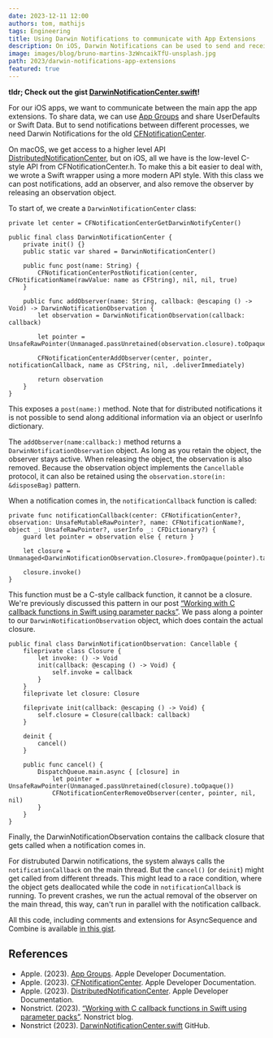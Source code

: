 ```yaml
---
date: 2023-12-11 12:00
authors: tom, mathijs
tags: Engineering
title: Using Darwin Notifications to communicate with App Extensions
description: On iOS, Darwin Notifications can be used to send and receive notifications between an app and its extensions. We wrap the old C-style functions to be easier to use from Swift. 
image: images/blog/bruno-martins-3zWncaikTfU-unsplash.jpg
path: 2023/darwin-notifications-app-extensions
featured: true
---
```


**tldr; Check out the gist [DarwinNotificationCenter.swift](https://gist.github.com/tomlokhorst/7fe49a03b8bac960eeaf2b991faa3680)!**

For our iOS apps, we want to communicate between the main app the app extensions. To share data, we can use [App Groups](https://developer.apple.com/documentation/xcode/configuring-app-groups) and share UserDefaults or Swift Data. But to send notifications between different processes, we need Darwin Notifications for the old [CFNotificationCenter](https://developer.apple.com/documentation/corefoundation/cfnotificationcenter-rkv).

On macOS, we get access to a higher level API [DistributedNotificationCenter](https://developer.apple.com/documentation/foundation/distributednotificationcenter/), but on iOS, all we have is the low-level C-style API from CFNotificationCenter.h. To make this a bit easier to deal with, we wrote a Swift wrapper using a more modern API style. With this class we can post notifications, add an observer, and also remove the observer by releasing an observation object. 

To start of, we create a `DarwinNotificationCenter` class:

```
private let center = CFNotificationCenterGetDarwinNotifyCenter()

public final class DarwinNotificationCenter {
    private init() {}
    public static var shared = DarwinNotificationCenter()

    public func post(name: String) {
        CFNotificationCenterPostNotification(center, CFNotificationName(rawValue: name as CFString), nil, nil, true)
    }

    public func addObserver(name: String, callback: @escaping () -> Void) -> DarwinNotificationObservation {
        let observation = DarwinNotificationObservation(callback: callback)

        let pointer = UnsafeRawPointer(Unmanaged.passUnretained(observation.closure).toOpaque())

        CFNotificationCenterAddObserver(center, pointer, notificationCallback, name as CFString, nil, .deliverImmediately)

        return observation
    }
}
```

This exposes a `post(name:)` method. Note that for distributed notifications it is not possible to send along additional information via an object or userInfo dictionary.

The `addObserver(name:callback:)` method returns a `DarwinNotificationObservation` object. As long as you retain the object, the observer stays active. When releasing the object, the observation is also removed. Because the observation object implements the `Cancellable` protocol, it can also be retained using the `observation.store(in: &disposeBag)` pattern.

When a notification comes in, the `notificationCallback` function is called: 

```
private func notificationCallback(center: CFNotificationCenter?, observation: UnsafeMutableRawPointer?, name: CFNotificationName?, object _: UnsafeRawPointer?, userInfo _: CFDictionary?) {
    guard let pointer = observation else { return }

    let closure = Unmanaged<DarwinNotificationObservation.Closure>.fromOpaque(pointer).takeUnretainedValue()

    closure.invoke()
}
```

This function must be a C-style callback function, it cannot be a closure. We're previously discussed this pattern in our post [“Working with C callback functions in Swift using parameter packs”](/blog/2023/working-with-c-callback-functions-in-swift/). We pass along a pointer to our `DarwinNotificationObservation` object, which does contain the actual closure.

```
public final class DarwinNotificationObservation: Cancellable {
    fileprivate class Closure {
        let invoke: () -> Void
        init(callback: @escaping () -> Void) {
            self.invoke = callback
        }
    }
    fileprivate let closure: Closure

    fileprivate init(callback: @escaping () -> Void) {
        self.closure = Closure(callback: callback)
    }

    deinit {
        cancel()
    }

    public func cancel() {
        DispatchQueue.main.async { [closure] in
            let pointer = UnsafeRawPointer(Unmanaged.passUnretained(closure).toOpaque())
            CFNotificationCenterRemoveObserver(center, pointer, nil, nil)
        }
    }
}
```

Finally, the DarwinNotificationObservation contains the callback closure that gets called when a notification comes in.

For distrubuted Darwin notifications, the system always calls the `notificationCallback` on the main thread. But the `cancel()` (or `deinit`) might get called from different threads. This might lead to a race condition, where the object gets deallocated while the code in `notificationCallback` is running. To prevent crashes, we run the actual removal of the observer on the main thread, this way, can't run in parallel with the notification callback.

All this code, including comments and extensions for AsyncSequence and Combine is available [in this gist](https://gist.github.com/tomlokhorst/7fe49a03b8bac960eeaf2b991faa3680). 

## References

- Apple. (2023). [App Groups](https://developer.apple.com/documentation/xcode/configuring-app-groups). Apple Developer Documentation.
- Apple. (2023). [CFNotificationCenter](https://developer.apple.com/documentation/corefoundation/cfnotificationcenter-rkv). Apple Developer Documentation.
- Apple. (2023). [DistributedNotificationCenter](https://developer.apple.com/documentation/foundation/distributednotificationcenter/). Apple Developer Documentation.
- Nonstrict. (2023). [“Working with C callback functions in Swift using parameter packs”](/blog/2023/working-with-c-callback-functions-in-swift/). Nonstrict blog.
- Nonstrict (2023). [DarwinNotificationCenter.swift](https://gist.github.com/tomlokhorst/7fe49a03b8bac960eeaf2b991faa3680) GitHub.
